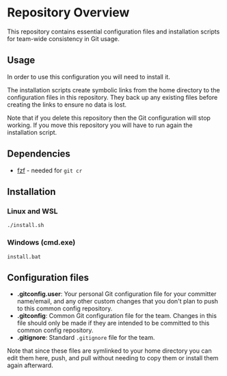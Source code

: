 # Repository Overview

This repository contains essential configuration files and installation scripts for team-wide consistency in Git usage.

## Usage

In order to use this configuration you will need to install it.

The installation scripts create symbolic links from the home directory to the configuration files in this repository. They back up any existing files before creating the links to ensure no data is lost.

Note that if you delete this repository then the Git configuration will stop working. If you move this repository you will have to run again the installation script.

## Dependencies
- [fzf](https://github.com/junegunn/fzf) - needed for `git cr`

## Installation

### Linux and WSL

```
./install.sh
```

### Windows (cmd.exe)

```
install.bat
```

## Configuration files

- **.gitconfig.user**: Your personal Git configuration file for your committer name/email, and any other custom changes that you don't plan to push to this common config repository.
- **.gitconfig**: Common Git configuration file for the team. Changes in this file should only be made if they are intended to be committed to this common config repository.
- **.gitignore**: Standard `.gitignore` file for the team.

Note that since these files are symlinked to your home directory you can edit them here, push, and pull without needing to copy them or install them again afterward.
